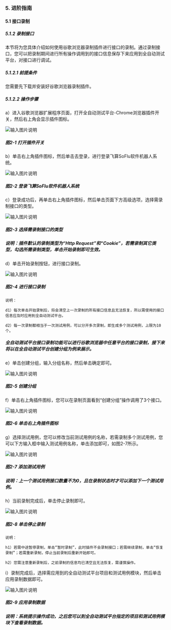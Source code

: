 ### 5. 进阶指南

#### 5.1 接口录制

##### 5.1.2 录制接口

本节将为您具体介绍如何使用谷歌浏览器录制插件进行接口的录制。通过录制接口，您可以把录制期间进行所有操作调用到的接口信息保存下来应用到全自动测试平台，对接口进行调试。

##### 5.1.2.1 前提条件

您需要先下载并安装好谷歌浏览器录制插件。

##### 5.1.2.2 操作步骤

a）进入谷歌浏览器扩展程序页面，打开全自动测试平台-Chrome浏览器插件开关，然后右上角会显示插件图标。

![输入图片说明](../../../images/SoFlu%E5%85%A8%E8%87%AA%E5%8A%A8%E6%B5%8B%E8%AF%95%E5%B9%B3%E5%8F%B0%E6%95%99%E7%A8%8B/5.%20%E8%BF%9B%E9%98%B6%E6%8C%87%E5%8D%97/1.%20%E6%8E%A5%E5%8F%A3%E5%BD%95%E5%88%B6/2-1.png)

##### 图2-1 打开插件开关

b）单击右上角插件图标，然后单击去登录，进行登录飞算SoFlu软件机器人系统。

![输入图片说明](../../../images/SoFlu%E5%85%A8%E8%87%AA%E5%8A%A8%E6%B5%8B%E8%AF%95%E5%B9%B3%E5%8F%B0%E6%95%99%E7%A8%8B/5.%20%E8%BF%9B%E9%98%B6%E6%8C%87%E5%8D%97/1.%20%E6%8E%A5%E5%8F%A3%E5%BD%95%E5%88%B6/2-2.png)

##### 图2-2 登录飞算SoFlu软件机器人系统

c）登录成功后，再单击右上角插件图标，然后单击页面下方高级选项，选择需录制接口的类型。

![输入图片说明](../../../images/SoFlu%E5%85%A8%E8%87%AA%E5%8A%A8%E6%B5%8B%E8%AF%95%E5%B9%B3%E5%8F%B0%E6%95%99%E7%A8%8B/5.%20%E8%BF%9B%E9%98%B6%E6%8C%87%E5%8D%97/1.%20%E6%8E%A5%E5%8F%A3%E5%BD%95%E5%88%B6/2-3.png)

##### 图2-3 选择需录制接口的类型

##### 说明：插件默认的录制类型为“Http Request”和“Cookie”，若需录制其它类型，勾选所需录制类型，单击开始录制即可生效。

d）单击开始录制按钮，进行接口录制。

![输入图片说明](../../../images/SoFlu%E5%85%A8%E8%87%AA%E5%8A%A8%E6%B5%8B%E8%AF%95%E5%B9%B3%E5%8F%B0%E6%95%99%E7%A8%8B/5.%20%E8%BF%9B%E9%98%B6%E6%8C%87%E5%8D%97/1.%20%E6%8E%A5%E5%8F%A3%E5%BD%95%E5%88%B6/2-4.png)

##### 图2-4 进行接口录制

```
说明：

d1）每次单击开始录制后，将会清空上一次录制的所有接口信息且无法恢复，所以需使用的接口信息应及时应用到全自动测试平台。

d2）每一次录制都相当于一次测试用例，可以分开多次录制，即生成多个测试用例，上限为10个。
```

##### 全自动测试平台接口录制功能可以进行谷歌浏览器中任意平台的接口录制，接下来将以在全自动测试平台创建分组为例来展示。

e）单击创建分组，输入分组名称，然后单击确定即可。

![输入图片说明](../../../images/SoFlu%E5%85%A8%E8%87%AA%E5%8A%A8%E6%B5%8B%E8%AF%95%E5%B9%B3%E5%8F%B0%E6%95%99%E7%A8%8B/5.%20%E8%BF%9B%E9%98%B6%E6%8C%87%E5%8D%97/1.%20%E6%8E%A5%E5%8F%A3%E5%BD%95%E5%88%B6/2-5.png)

##### 图2-5 创建分组

f）单击右上角插件图标，您可以在录制页面看到“创建分组”操作调用了3个接口。

![输入图片说明](../../../images/SoFlu%E5%85%A8%E8%87%AA%E5%8A%A8%E6%B5%8B%E8%AF%95%E5%B9%B3%E5%8F%B0%E6%95%99%E7%A8%8B/5.%20%E8%BF%9B%E9%98%B6%E6%8C%87%E5%8D%97/1.%20%E6%8E%A5%E5%8F%A3%E5%BD%95%E5%88%B6/2-6.png)

##### 图2-6 单击右上角插件图标

g）选择测试用例，您可以修改当前测试用例的名称，若需录制多个测试用例，您可以下方输入框中输入测试用例名称，单击添加即可，如图2-7所示。

![输入图片说明](../../../images/SoFlu%E5%85%A8%E8%87%AA%E5%8A%A8%E6%B5%8B%E8%AF%95%E5%B9%B3%E5%8F%B0%E6%95%99%E7%A8%8B/5.%20%E8%BF%9B%E9%98%B6%E6%8C%87%E5%8D%97/1.%20%E6%8E%A5%E5%8F%A3%E5%BD%95%E5%88%B6/2-7.png)

##### 图2-7 添加测试用例

##### 说明：上一个测试用例接口数量不为0，且在录制状态时才可以添加下一个测试用例。

h）当前录制完成后，单击停止录制即可。

![输入图片说明](../../../images/SoFlu%E5%85%A8%E8%87%AA%E5%8A%A8%E6%B5%8B%E8%AF%95%E5%B9%B3%E5%8F%B0%E6%95%99%E7%A8%8B/5.%20%E8%BF%9B%E9%98%B6%E6%8C%87%E5%8D%97/1.%20%E6%8E%A5%E5%8F%A3%E5%BD%95%E5%88%B6/2-8.png)

##### 图2-8 单击停止录制

```
说明：

h1）若需中途暂停录制，单击“暂时录制”，此时插件不会录制接口；若需继续录制，单击“恢复录制”；若需重新录制，停止当前录制后重新开始即可。

h2）您需注意重新录制后，之前录制的信息均已清空且无法恢复，需谨慎操作。
```

i）录制完成后，选择需应用到的全自动测试平台项目和测试用例模块，然后单击应用录制数据即可。

![输入图片说明](../../../images/SoFlu%E5%85%A8%E8%87%AA%E5%8A%A8%E6%B5%8B%E8%AF%95%E5%B9%B3%E5%8F%B0%E6%95%99%E7%A8%8B/5.%20%E8%BF%9B%E9%98%B6%E6%8C%87%E5%8D%97/1.%20%E6%8E%A5%E5%8F%A3%E5%BD%95%E5%88%B6/2-9.png)

##### 图2-9 应用录制数据

##### 说明：系统提示操作成功，之后您可以到全自动测试平台指定的项目和测试用例模块下查看录制数据。
